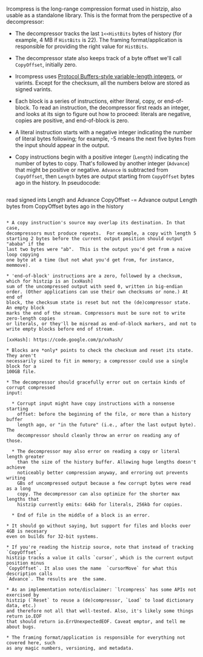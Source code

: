 lrcompress is the long-range compression format used in histzip, also usable as a standalone library. This is the format from the perspective of a decompressor:

* The decompressor tracks the last `1<<HistBits` bytes of history (for
  example, 4 MB if `HistBits` is 22).  The framing format/application is
  responsible for providing the right value for `HistBits`.

* The decompressor state also keeps track of a byte offset we'll call `CopyOffset`, 
  initially zero. 

* lrcompress uses [Protocol Buffers-style variable-length integers][varints], or 
  varints. Except for the checksum, all the numbers below are stored as signed 
  varints.

[varints]: https://developers.google.com/protocol-buffers/docs/encoding

* Each block is a series of instructions, either literal, copy, or
  end-of-block.  To read an instruction, the decompressor first reads an
  integer, and looks at its sign to figure out how to proceed: literals are
  negative, copies are positive, and end-of-block is zero.

* A literal instruction starts with a negative integer indicating the number
  of literal bytes following; for example, -5 means the next five bytes 
  from the input should appear in the output.

* Copy instructions begin with a positive integer (`Length`) indicating the
  number of bytes to copy.  That's followed by another integer (`Advance`)
  that might be positive or negative. `Advance` is subtracted from `CopyOffset`,
  then `Length` bytes are output starting from `CopyOffset` bytes ago 
  in the history. In pseudocode:
  
  ```
read signed ints Length and Advance
CopyOffset -= Advance
output Length bytes from CopyOffset bytes ago in the history
  ```

* A copy instruction's source may overlap its destination. In that case,
  decompressors must produce repeats.  For example, a copy with length 5 
  starting 2 bytes before the current output position should output "ababa" if the
  last two bytes were "ab".  This is the output you'd get from a naive loop copying 
  one byte at a time (but not what you'd get from, for instance, memmove).

* 'end-of-block' instructions are a zero, followed by a checksum, which for histzip is an [xxHash] 
  sum of the uncompressed output with seed 0, written in big-endian order. (Other applications can use their own checksums or none.) At end of 
  block, the checksum state is reset but not the (de)compressor state. An empty block 
  marks the end of the stream. Compressors must be sure not to write zero-length copies 
  or literals, or they'll be misread as end-of-block markers, and not to write empty blocks before end of stream. 

[xxHash]: https://code.google.com/p/xxhash/

* Blocks are *only* points to check the checksum and reset its state. They aren't 
  necessarily sized to fit in memory; a compressor could use a single block for a 
  100GB file.

* The decompressor should gracefully error out on certain kinds of corrupt compressed
  input:

	* Corrupt input might have copy instructions with a nonsense starting 
	  offset: before the beginning of the file, or more than a history buffer 
	  length ago, or "in the future" (i.e., after the last output byte). The 
	  decompressor should cleanly throw an error on reading any of those.
	
	* The decompressor may also error on reading a copy or literal length greater
	  than the size of the history buffer. Allowing huge lengths doesn't achieve 
	  noticeably better compression anyway, and erroring out prevents writing 
	  GBs of uncompressed output because a few corrupt bytes were read as a long 
	  copy. The decompressor can also optimize for the shorter max lengths that 
	  histzip currently emits: 64kb for literals, 256kb for copies. 
	
	* End of file in the middle of a block is an error.
	
* It should go without saying, but support for files and blocks over 4GB is necesary 
  even on builds for 32-bit systems.

* If you're reading the histzip source, note that instead of tracking `CopyOffset`, 
  histzip tracks a value it calls `cursor`, which is the current output position minus 
  `CopyOffset`. It also uses the name  `cursorMove` for what this description calls 
  `Advance`. The results are  the same. 

* As an implementation note/disclaimer: `lrcompress` has some APIs not exercised by 
  histzip (`Reset` to reuse a (de)compressor, `Load` to load dictionary data, etc.)
  and therefore not all that well-tested. Also, it's likely some things return io.EOF
  that should return io.ErrUnexpectedEOF. Caveat emptor, and tell me about bugs.

* The framing format/application is responsible for everything not covered here, such 
  as any magic numbers, versioning, and metadata.